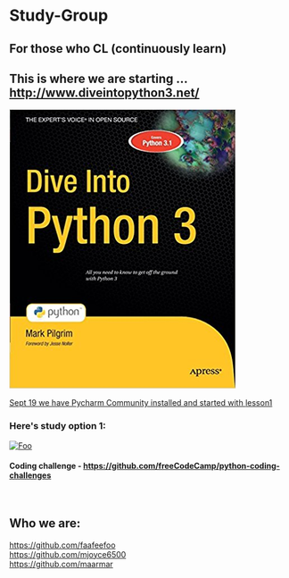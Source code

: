 
# Study-Group
## For those who CL (continuously learn)

## This is where we are starting ... http://www.diveintopython3.net/
<a href="http://www.diveintopython3.net" rel="Lesson 1">![Foo](./images/DiveIntoPython3.jpg)

Sept 19 we have Pycharm Community installed and started with [lesson1](http://www.diveintopython3.net/your-first-python-program.html) 

### Here's study option 1:
<a href="https://github.com/freeCodeCamp/freeCodeCamp" rel="Code Camp!!">![Foo](https://s3.amazonaws.com/freecodecamp/wide-social-banner.png)</a>

#### Coding challenge - https://github.com/freeCodeCamp/python-coding-challenges
<br />

## Who we are:
 https://github.com/faafeefoo <br />
 https://github.com/mjoyce6500 <br />
 https://github.com/maarmar
 
